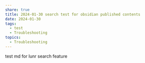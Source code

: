 ```yaml
---
share: true
title: 2024-01-30 search test for obsidian published contents
date: 2024-01-30
tags:
  - test
  - Troubleshooting
topics:
  - Troubleshooting
---
```



test md for lunr search feature
